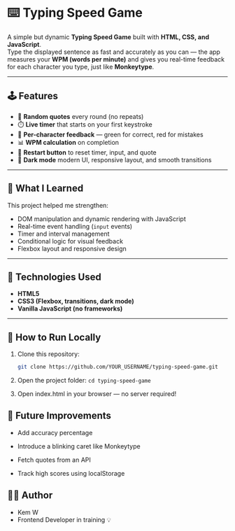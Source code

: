 # ⌨️ Typing Speed Game

A simple but dynamic **Typing Speed Game** built with **HTML, CSS, and JavaScript**.  
Type the displayed sentence as fast and accurately as you can — the app measures your **WPM (words per minute)** and gives you real-time feedback for each character you type, just like **Monkeytype**.

---

## 🕹️ Features

- 🎯 **Random quotes** every round (no repeats)
- ⏱️ **Live timer** that starts on your first keystroke
- 💬 **Per-character feedback** — green for correct, red for mistakes
- 📊 **WPM calculation** on completion
- 🔁 **Restart button** to reset timer, input, and quote
- 🌙 **Dark mode** modern UI, responsive layout, and smooth transitions

---

## 🧠 What I Learned

This project helped me strengthen:
- DOM manipulation and dynamic rendering with JavaScript
- Real-time event handling (`input` events)
- Timer and interval management
- Conditional logic for visual feedback
- Flexbox layout and responsive design

---

## 🧩 Technologies Used

- **HTML5**
- **CSS3 (Flexbox, transitions, dark mode)**
- **Vanilla JavaScript (no frameworks)**

---

## 🚀 How to Run Locally

1. Clone this repository:
   ```bash
   git clone https://github.com/YOUR_USERNAME/typing-speed-game.git

2. Open the project folder:
   `cd typing-speed-game`

3. Open index.html in your browser — no server required!


## 💬 Future Improvements

- Add accuracy percentage

- Introduce a blinking caret like Monkeytype

- Fetch quotes from an API

- Track high scores using localStorage
   
## 🧑‍💻 Author
- Kem W
- Frontend Developer in training 💡
